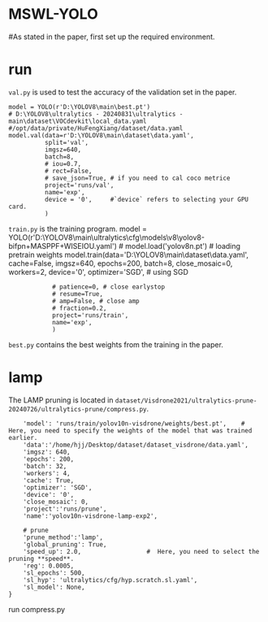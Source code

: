 # MSWL-YOLO

#As stated in the paper, first set up the required environment.


# run
`val.py` is used to test the accuracy of the validation set in the paper.

    model = YOLO(r'D:\YOLOV8\main\best.pt')
    # D:\YOLOV8\ultralytics - 20240831\ultralytics - main\dataset\VOCdevkit\local_data.yaml
    #/opt/data/private/HuFengXiang/dataset/data.yaml
    model.val(data=r'D:\YOLOV8\main\dataset\data.yaml',
              split='val',
              imgsz=640,
              batch=8,
              # iou=0.7,
              # rect=False,
              # save_json=True, # if you need to cal coco metrice
              project='runs/val',
              name='exp',
              device = '0',     #`device` refers to selecting your GPU card.
              )
              

`train.py` is the training program.
    model = YOLO(r'D:\YOLOV8\main\ultralytics\cfg\models\v8\yolov8-bifpn+MASPPF+WISEIOU.yaml')
    # model.load('yolov8n.pt') # loading pretrain weights
    model.train(data='D:\YOLOV8\main\dataset\data.yaml',
                cache=False,
                imgsz=640,
                epochs=200,
                batch=8,
                close_mosaic=0,
                workers=2,
                device='0',
                optimizer='SGD', # using SGD

                # patience=0, # close earlystop
                # resume=True, 
                # amp=False, # close amp
                # fraction=0.2,
                project='runs/train',
                name='exp',
                )
 `best.py` contains the best weights from the training in the paper.


# lamp
The LAMP pruning is located in `dataset/Visdrone2021/ultralytics-prune-20240726/ultralytics-prune/compress.py`.

        'model': 'runs/train/yolov10n-visdrone/weights/best.pt',    # Here, you need to specify the weights of the model that was trained earlier.
        'data':'/home/hjj/Desktop/dataset/dataset_visdrone/data.yaml',
        'imgsz': 640,
        'epochs': 200,
        'batch': 32,
        'workers': 4,
        'cache': True,
        'optimizer': 'SGD',
        'device': '0',
        'close_mosaic': 0,
        'project':'runs/prune',
        'name':'yolov10n-visdrone-lamp-exp2',
        
        # prune
        'prune_method':'lamp',
        'global_pruning': True,
        'speed_up': 2.0,                  #  Here, you need to select the pruning **speed**.
        'reg': 0.0005,
        'sl_epochs': 500,
        'sl_hyp': 'ultralytics/cfg/hyp.scratch.sl.yaml',
        'sl_model': None,
    }



run compress.py





                
